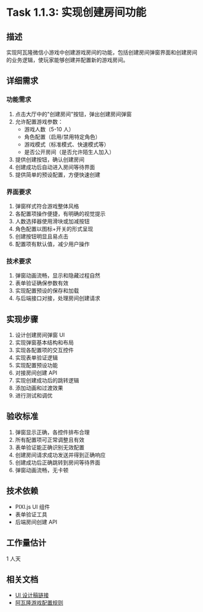# Task 1.1.3: 实现创建房间功能

## 描述

实现阿瓦隆微信小游戏中创建游戏房间的功能，包括创建房间弹窗界面和创建房间的业务逻辑，使玩家能够创建并配置新的游戏房间。

## 详细需求

### 功能需求

1. 点击大厅中的"创建房间"按钮，弹出创建房间弹窗
2. 允许配置游戏参数：
   - 游戏人数（5-10 人）
   - 角色配置（启用/禁用特定角色）
   - 游戏模式（标准模式、快速模式等）
   - 是否公开房间（是否允许陌生人加入）
3. 提供创建按钮，确认创建房间
4. 创建成功后自动进入房间等待界面
5. 提供简单的预设配置，方便快速创建

### 界面要求

1. 弹窗样式符合游戏整体风格
2. 各配置项操作便捷，有明确的视觉提示
3. 人数选择器使用滑块或加减按钮
4. 角色配置以图标+开关的形式呈现
5. 创建按钮明显且易点击
6. 配置项有默认值，减少用户操作

### 技术要求

1. 弹窗动画流畅，显示和隐藏过程自然
2. 表单验证确保参数有效
3. 实现配置预设的保存和加载
4. 与后端接口对接，处理房间创建请求

## 实现步骤

1. 设计创建房间弹窗 UI
2. 实现弹窗基本结构和布局
3. 实现各配置项的交互控件
4. 实现表单验证逻辑
5. 实现配置预设功能
6. 对接房间创建 API
7. 实现创建成功后的跳转逻辑
8. 添加动画和过渡效果
9. 进行测试和调优

## 验收标准

1. 弹窗显示正确，各控件排布合理
2. 所有配置项可正常调整且有效
3. 表单验证能正确识别无效配置
4. 创建房间请求成功发送并得到正确响应
5. 创建成功后正确跳转到房间等待界面
6. 弹窗动画流畅，无卡顿

## 技术依赖

- PIXI.js UI 组件
- 表单验证工具
- 后端房间创建 API

## 工作量估计

1 人天

## 相关文档

- [UI 设计稿链接](待补充)
- [阿瓦隆游戏配置规则](待补充)
